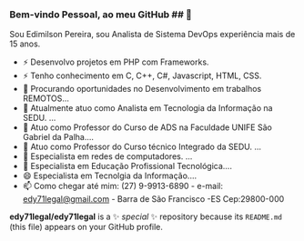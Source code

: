 ### Bem-vindo Pessoal, ao meu GitHub ## 👋

Sou Edimilson Pereira, sou Analista de Sistema DevOps experiência mais de 15 anos.

- ⚡ Desenvolvo projetos em PHP com Frameworks.
- ⚡ Tenho conhecimento em C, C++, C#, Javascript, HTML, CSS.
- 👯 Procurando oportunidades no Desenvolvimento em trabalhos REMOTOS...
- 🔭 Atualmente atuo como Analista em Tecnologia da Informação na SEDU. ...
- 🌱 Atuo como Professor do Curso de ADS na Faculdade UNIFE São Gabriel da Palha....
- 👯 Atuo como Professor do Curso técnico Integrado da SEDU. ...
- 🤔 Especialista em redes de computadores. ...
- 💬 Especialista em Educação Profissional Tecnológica....
- 😄 Especialista em Tecnolgia da Informação....
- 📫 Como chegar até mim: (27) 9-9913-6890 - e-mail: edy71legal@gmail.com - Barra de São Francisco -ES Cep:29800-000

**edy71legal/edy71legal** is a ✨ _special_ ✨ repository because its `README.md` (this file) appears on your GitHub profile.
